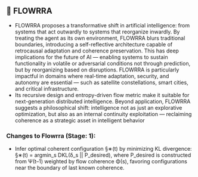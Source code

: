 ## 🧾 FLOWRRA

- FLOWRRA proposes a transformative shift in artificial intelligence: from systems that act outwardly to systems that reorganize inwardly. By treating the agent
as its own environment, FLOWRRA blurs traditional boundaries, introducing a self-reflective architecture capable of retrocausal adaptation and coherence preservation. This has deep implications for the future of AI — enabling systems to sustain functionality in volatile
or adversarial conditions not through prediction, but by reorganizing based on disruptions. FLOWRRA is particularly impactful in domains where real-time adaptation,
security, and autonomy are essential — such as satellite constellations, smart cities, and critical infrastructure. 
- Its recursive design and entropy-driven flow metric make it suitable for next-generation distributed intelligence. Beyond application, FLOWRRA suggests a philosophical shift: intelligence not as just an explorative optimization, but also as an internal continuity exploitation — reclaiming coherence as a strategic asset in intelligent behavior

### Changes to Flowrra (Stage: 1):

- Infer optimal coherent configuration §∗(t) by minimizing KL divergence:
§∗(t) = argmin_s DKL(δ_s || P_desired),
where P_desired is constructed from Ψ(t–1) weighted by flow coherence Φ(s), favoring configurations near the boundary of last known coherence.
